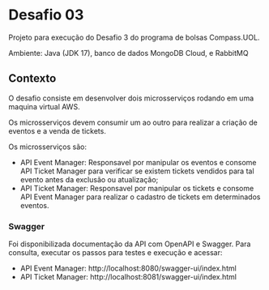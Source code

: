 # Desafio 03
Projeto para execução do Desafio 3 do programa de bolsas Compass.UOL.  
  
Ambiente: Java (JDK 17), banco de dados MongoDB Cloud, e RabbitMQ
  
## Contexto 
O desafio consiste em desenvolver dois microsserviços rodando em uma maquina virtual AWS.

Os microsserviços devem consumir um ao outro para realizar a criação de eventos e a venda de tickets.

Os microsserviços são:
- API Event Manager: Responsavel por manipular os eventos e consome API Ticket Manager para verificar se existem tickets vendidos para tal evento antes da exclusão ou atualização;
- API Ticket Manager: Responsavel por manipular os tickets e consome API Event Manager para realizar o cadastro de tickets em determinados eventos.  

### Swagger
Foi disponibilizada documentação da API com OpenAPI e Swagger. Para consulta, executar os passos para testes e execução e acessar:
- API Event Manager: http://localhost:8080/swagger-ui/index.html  
- API Ticket Manager: http://localhost:8081/swagger-ui/index.html  
